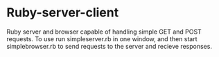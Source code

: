 # Ruby-server-client
Ruby server and browser capable of handling simple GET and POST requests.  To use run simpleserver.rb in one window, 
and then start simplebrowser.rb to send requests to the server and recieve responses.
